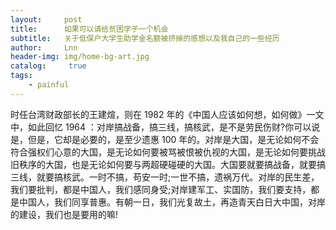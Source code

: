 ```yaml
---
layout:     post
title:      如果可以请给贫困学子一个机会
subtitle:   关于低保户大学生助学金名额被挤掉的感想以及我自己的一些经历
author:     Lnn
header-img: img/home-bg-art.jpg
catalog: 	 true
tags:
    - painful
---
```




时任台湾财政部长的王建煊，则在 1982 年的《中国人应该如何想，如何做》一文中，如此回忆 1964 ：对岸搞战备，搞三线，搞核武，是不是劳民伤财?你可以说是，但是，它却是必要的，是至少遗惠 100 年的。对岸是大国，是无论如何不会符合强权们心意的大国，是无论如何要被骂被恨被仇视的大国，是无论如何要挑战旧秩序的大国，也是无论如何要与两超硬碰硬的大国。大国要就要搞战备，就要搞三线，就要搞核武。一时不搞，苟安一时;一世不搞，遗祸万代。对岸的民生差，我们要批判，都是中国人，我们感同身受;对岸建军工、实国防，我们要支持，都是中国人，我们同享普惠。有朝一日，我们光复故土，再造青天白日大中国，对岸的建设，我们也是要用的嘛!